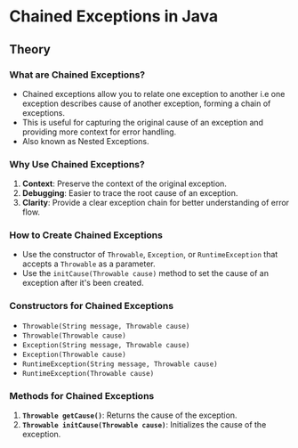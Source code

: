# Chained Exceptions in Java

## Theory

### What are Chained Exceptions?
- Chained exceptions allow you to relate one exception to another i.e one exception describes cause of another exception, forming a chain of exceptions.
- This is useful for capturing the original cause of an exception and providing more context for error handling.
- Also known as Nested Exceptions.

### Why Use Chained Exceptions?
1. **Context**: Preserve the context of the original exception.
2. **Debugging**: Easier to trace the root cause of an exception.
3. **Clarity**: Provide a clear exception chain for better understanding of error flow.

### How to Create Chained Exceptions
- Use the constructor of `Throwable`, `Exception`, or `RuntimeException` that accepts a `Throwable` as a parameter.
- Use the `initCause(Throwable cause)` method to set the cause of an exception after it's been created.

### Constructors for Chained Exceptions
- `Throwable(String message, Throwable cause)`
- `Throwable(Throwable cause)`
- `Exception(String message, Throwable cause)`
- `Exception(Throwable cause)`
- `RuntimeException(String message, Throwable cause)`
- `RuntimeException(Throwable cause)`

### Methods for Chained Exceptions
1. **`Throwable getCause()`**: Returns the cause of the exception.
2. **`Throwable initCause(Throwable cause)`**: Initializes the cause of the exception.
